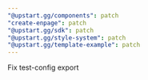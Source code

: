 ```yaml
---
"@upstart.gg/components": patch
"create-enpage": patch
"@upstart.gg/sdk": patch
"@upstart.gg/style-system": patch
"@upstart.gg/template-example": patch
---
```


Fix test-config export
